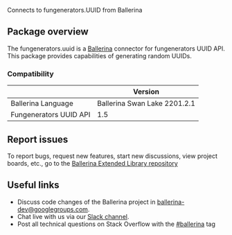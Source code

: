 Connects to fungenerators.UUID from Ballerina
## Package overview
The fungenerators.uuid is a [Ballerina](https://ballerina.io/) connector for fungenerators UUID API.
This package provides capabilities of generating random UUIDs.

### Compatibility
|                           | Version                   |
|---------------------------|---------------------------|
| Ballerina Language        | Ballerina Swan Lake 2201.2.1|
| Fungenerators UUID API    | 1.5                       |

## Report issues
To report bugs, request new features, start new discussions, view project boards, etc., go to the [Ballerina Extended Library repository](https://github.com/ballerina-platform/ballerina-extended-library)

## Useful links
- Discuss code changes of the Ballerina project in [ballerina-dev@googlegroups.com](mailto:ballerina-dev@googlegroups.com).
- Chat live with us via our [Slack channel](https://ballerina.io/community/slack/).
- Post all technical questions on Stack Overflow with the [#ballerina](https://stackoverflow.com/questions/tagged/ballerina) tag
